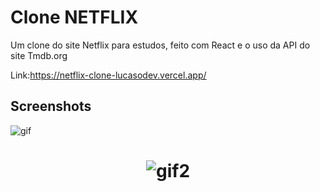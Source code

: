 
# Clone NETFLIX

Um clone do site Netflix para estudos, feito com React e o uso da API do site Tmdb.org


Link:https://netflix-clone-lucasodev.vercel.app/


## Screenshots

<img align="center"  alt="gif" src="https://github.com/LucasOdev/Netflix-Clone/blob/master/netflix.gif"/>
<h1 align="center">
<img align="center" alt="gif2" src="https://github.com/LucasOdev/Netflix-Clone/blob/master/netflix-responsive.gif"/>
</h1>
